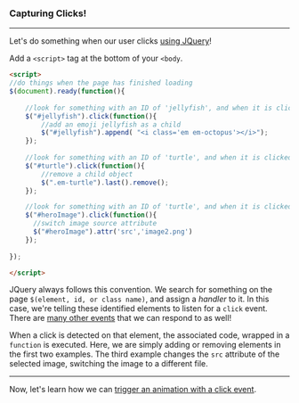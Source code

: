 ### Capturing Clicks!

-----

Let's do something when our user clicks [using JQuery](jquery.md)! 

Add a `<script>` tag at the bottom of your `<body`.

```html
<script>
//do things when the page has finished loading
$(document).ready(function(){
   	
   	//look for something with an ID of 'jellyfish', and when it is clicked on... 
    $("#jellyfish").click(function(){
    	//add an emoji jellyfish as a child
        $("#jellyfish").append( "<i class='em em-octopus'></i>");
    });
   	
   	//look for something with an ID of 'turtle', and when it is clicked on... 
    $("#turtle").click(function(){
    	//remove a child object
        $(".em-turtle").last().remove();
    });

    //look for something with an ID of 'turtle', and when it is clicked on... 
    $("#heroImage").click(function(){
      //switch image source attribute
      $("#heroImage").attr('src','image2.png')
    });
    
});

</script>
```

JQuery always follows this convention. We search for something on the page `$(element, id, or class name)`, and assign a *handler* to it. In this case, we're telling these identified elements to listen for a `click` event. There are [many other events](https://www.w3schools.com/jquery/jquery_events.asp) that we can respond to as well!  

When a click is detected on that element, the associated code, wrapped in a `function` is executed. Here, we are simply adding or removing elements in the first two examples. The third example changes the `src` attribute of the selected image, switching the image to a different file.

-----

Now, let's learn how we can [trigger an animation with a click event](animate.md).
